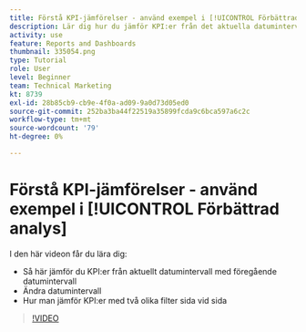 ```yaml
---
title: Förstå KPI-jämförelser - använd exempel i [!UICONTROL Förbättrad analys]
description: Lär dig hur du jämför KPI:er från det aktuella datumintervallet med ett tidigare datumintervall och hur du jämför KPI:er med två olika filter.
activity: use
feature: Reports and Dashboards
thumbnail: 335054.png
type: Tutorial
role: User
level: Beginner
team: Technical Marketing
kt: 8739
exl-id: 28b85cb9-cb9e-4f0a-ad09-9a0d73d05ed0
source-git-commit: 252ba3ba44f22519a35899fcda9c6bca597a6c2c
workflow-type: tm+mt
source-wordcount: '79'
ht-degree: 0%

---
```


# Förstå KPI-jämförelser - använd exempel i [!UICONTROL Förbättrad analys]

I den här videon får du lära dig:

* Så här jämför du KPI:er från aktuellt datumintervall med föregående datumintervall
* Ändra datumintervall
* Hur man jämför KPI:er med två olika filter sida vid sida

>[!VIDEO](https://video.tv.adobe.com/v/335054/?quality=12)
